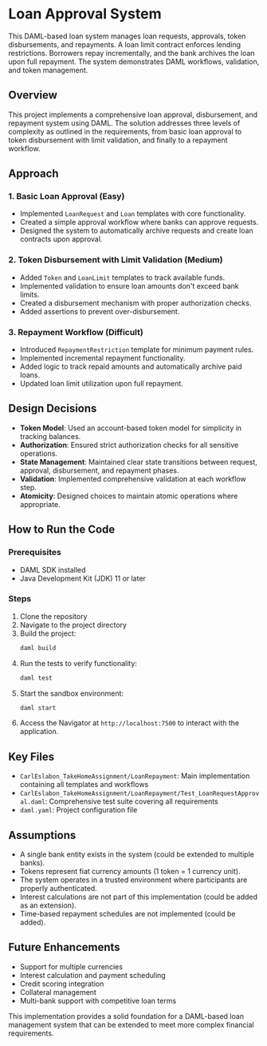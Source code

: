 # Loan Approval System
This DAML-based loan system manages loan requests, approvals, token disbursements, and repayments. A loan limit contract enforces lending restrictions. Borrowers repay incrementally, and the bank archives the loan upon full repayment. The system demonstrates DAML workflows, validation, and token management.

## Overview

This project implements a comprehensive loan approval, disbursement, and repayment system using DAML. The solution addresses three levels of complexity as outlined in the requirements, from basic loan approval to token disbursement with limit validation, and finally to a repayment workflow.

## Approach

### 1. Basic Loan Approval (Easy)
- Implemented `LoanRequest` and `Loan` templates with core functionality.
- Created a simple approval workflow where banks can approve requests.
- Designed the system to automatically archive requests and create loan contracts upon approval.

### 2. Token Disbursement with Limit Validation (Medium)
- Added `Token` and `LoanLimit` templates to track available funds.
- Implemented validation to ensure loan amounts don't exceed bank limits.
- Created a disbursement mechanism with proper authorization checks.
- Added assertions to prevent over-disbursement.

### 3. Repayment Workflow (Difficult)
- Introduced `RepaymentRestriction` template for minimum payment rules.
- Implemented incremental repayment functionality.
- Added logic to track repaid amounts and automatically archive paid loans.
- Updated loan limit utilization upon full repayment.

## Design Decisions

- **Token Model**: Used an account-based token model for simplicity in tracking balances.
- **Authorization**: Ensured strict authorization checks for all sensitive operations.
- **State Management**: Maintained clear state transitions between request, approval, disbursement, and repayment phases.
- **Validation**: Implemented comprehensive validation at each workflow step.
- **Atomicity**: Designed choices to maintain atomic operations where appropriate.

## How to Run the Code

### Prerequisites
- DAML SDK installed
- Java Development Kit (JDK) 11 or later

### Steps
1. Clone the repository
2. Navigate to the project directory
3. Build the project:
    ```bash
    daml build
    ```
4. Run the tests to verify functionality:
    ```bash
    daml test
    ```
5. Start the sandbox environment:
    ```bash
    daml start
    ```
6. Access the Navigator at `http://localhost:7500` to interact with the application.

## Key Files
- `CarlEslabon_TakeHomeAssignment/LoanRepayment`: Main implementation containing all templates and workflows
- `CarlEslabon_TakeHomeAssignment/LoanRepayment/Test_LoanRequestApproval.daml`: Comprehensive test suite covering all requirements
- `daml.yaml`: Project configuration file

## Assumptions
- A single bank entity exists in the system (could be extended to multiple banks).
- Tokens represent fiat currency amounts (1 token = 1 currency unit).
- The system operates in a trusted environment where participants are properly authenticated.
- Interest calculations are not part of this implementation (could be added as an extension).
- Time-based repayment schedules are not implemented (could be added).

## Future Enhancements
- Support for multiple currencies
- Interest calculation and payment scheduling
- Credit scoring integration
- Collateral management
- Multi-bank support with competitive loan terms

This implementation provides a solid foundation for a DAML-based loan management system that can be extended to meet more complex financial requirements.